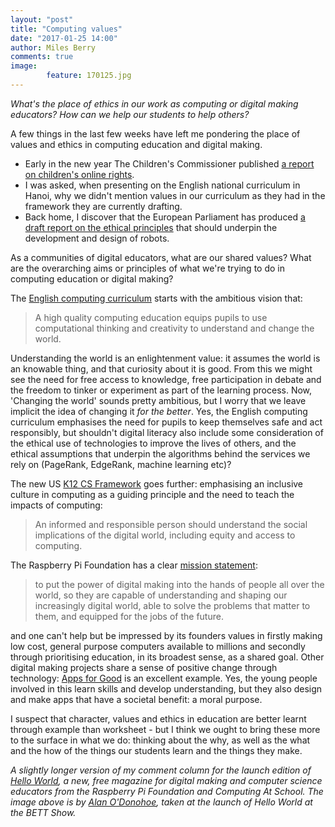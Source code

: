 ```yaml
---
layout: "post"
title: "Computing values"
date: "2017-01-25 14:00"
author: Miles Berry
comments: true
image:
        feature: 170125.jpg
---
```


*What's the place of ethics in our work as computing or digital making educators? How can we help our students to help others?*

A few things in the last few weeks have left me pondering the place of values and ethics in computing education and digital making.

* Early in the new year The Children's Commissioner published [a report on children's online rights](http://www.childrenscommissioner.gov.uk/sites/default/files/publications/Growing%20Up%20Digital%20Taskforce%20Report%20January%202017_0.pdf).
* I was asked, when presenting on the English national curriculum in Hanoi, why we didn't mention values in our curriculum as they had in the framework they are currently drafting.
* Back home, I discover that the European Parliament has produced [a draft report on the ethical principles](http://www.europarl.europa.eu/sides/getDoc.do?pubRef=-//EP//NONSGML%2BCOMPARL%2BPE-582.443%2B01%2BDOC%2BPDF%2BV0//EN) that should underpin the development and design of robots.

As a communities of digital educators, what are our shared values? What are the overarching aims or principles of what we're trying to do in computing education or digital making?

The [English computing curriculum](https://www.gov.uk/government/publications/national-curriculum-in-england-computing-programmes-of-study/national-curriculum-in-england-computing-programmes-of-study) starts with the ambitious vision that:

>A high quality computing education equips pupils to use computational thinking and creativity to understand and change the world.

Understanding the world is an enlightenment value: it assumes the world is an knowable thing, and that curiosity about it is good. From this we might see the need for free access to knowledge, free participation in debate and the freedom to tinker or experiment as part of the learning process. Now, 'Changing the world' sounds pretty ambitious, but I worry that we leave implicit the idea of changing it *for the better*. Yes, the English computing curriculum emphasises the need for pupils to keep themselves safe and act responsibly, but shouldn't digital literacy also include some consideration of the ethical use of technologies to improve the lives of others, and the ethical assumptions that underpin the algorithms behind the services we rely on (PageRank, EdgeRank, machine learning etc)?

The new US [K12 CS Framework](https://k12cs.org/wp-content/uploads/2016/09/K%E2%80%9312-Computer-Science-Framework.pdf) goes further: emphasising an inclusive culture in computing as a guiding principle and the need to teach the impacts of computing:

>An informed and responsible person should understand the social implications of the digital world, including equity and access to computing.

The Raspberry Pi Foundation has a clear [mission statement](https://www.raspberrypi.org/files/about/RaspberryPiFoundationStrategy2016-18.pdf):

>to put the power of digital making into the hands of people all over the world, so they are capable of understanding and shaping our increasingly digital world, able to solve the problems that matter to them, and equipped for the jobs of the future.

and one can't help but be impressed by its founders values in firstly making low cost, general purpose computers available to millions and secondly through prioritising education, in its broadest sense, as a shared goal. Other digital making projects share a sense of positive change through technology: [Apps for Good](https://www.appsforgood.org/) is an excellent example. Yes, the young people involved in this learn skills and develop understanding, but they also design and make apps that have a societal benefit: a moral purpose.

I suspect that character, values and ethics in education are better learnt through example than worksheet - but I think we ought to bring these more to the surface in what we do: thinking about the why, as well as the what and the how of the things our students learn and the things they make.

*A slightly longer version of my comment column for the launch edition of [Hello World](http://helloworld.cc), a new, free magazine for digital making and computer science educators from the Raspberry Pi Foundation and Computing At School. The image above is by [Alan O'Donohoe](https://teachcomputing.wordpress.com/), taken at the launch of Hello World at the BETT Show.*
